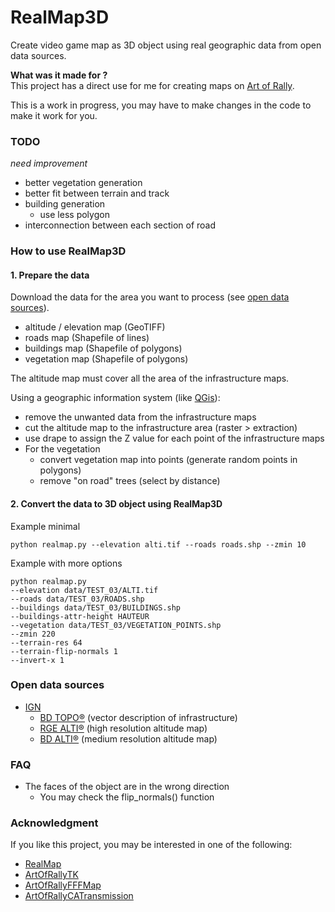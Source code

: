 # RealMap3D

Create video game map as 3D object using real geographic data from open data sources.

**What was it made for ?**  
This project has a direct use for me for creating maps on
[Art of Rally](https://artofrally.com/).

This is a work in progress, you may have to make changes in the code to make it
work for you.

### TODO

*need improvement*
* better vegetation generation
* better fit between terrain and track
* building generation
  * use less polygon
* interconnection between each section of road
  
### How to use RealMap3D

#### 1. Prepare the data

Download the data for the area you want to process
(see [open data sources](#open-data-sources)).
* altitude / elevation map (GeoTIFF)
* roads map (Shapefile of lines)
* buildings map (Shapefile of polygons)
* vegetation map (Shapefile of polygons)

The altitude map must cover all the area of the infrastructure maps.

Using a geographic information system (like [QGis](https://www.qgis.org/)):
* remove the unwanted data from the infrastructure maps
* cut the altitude map to the infrastructure area (raster > extraction)
* use drape to assign the Z value for each point of the infrastructure maps
* For the vegetation
  * convert vegetation map into points (generate random points in polygons)
  * remove "on road" trees (select by distance)

#### 2. Convert the data to 3D object using RealMap3D

Example minimal
```
python realmap.py --elevation alti.tif --roads roads.shp --zmin 10
```
Example with more options
```
python realmap.py
--elevation data/TEST_03/ALTI.tif
--roads data/TEST_03/ROADS.shp
--buildings data/TEST_03/BUILDINGS.shp
--buildings-attr-height HAUTEUR
--vegetation data/TEST_03/VEGETATION_POINTS.shp
--zmin 220
--terrain-res 64
--terrain-flip-normals 1
--invert-x 1
```

### Open data sources

* [IGN](https://geoservices.ign.fr/)
  * [BD TOPO®](https://geoservices.ign.fr/bdtopo) (vector description of infrastructure)
  * [RGE ALTI®](https://geoservices.ign.fr/rgealti) (high resolution altitude map)  
  * [BD ALTI®](https://geoservices.ign.fr/bdalti) (medium resolution altitude map)

### FAQ

* The faces of the object are in the wrong direction
  * You may check the flip_normals() function

### Acknowledgment

If you like this project, you may be interested in one of the following:
* [RealMap](https://github.com/Yt-trium/RealMap)
* [ArtOfRallyTK](https://github.com/Cyril-Meyer/ArtOfRallyTK)
* [ArtOfRallyFFFMap](https://github.com/Cyril-Meyer/ArtOfRallyFFFMap)
* [ArtOfRallyCATransmission](https://github.com/Cyril-Meyer/ArtOfRallyCATransmission)

